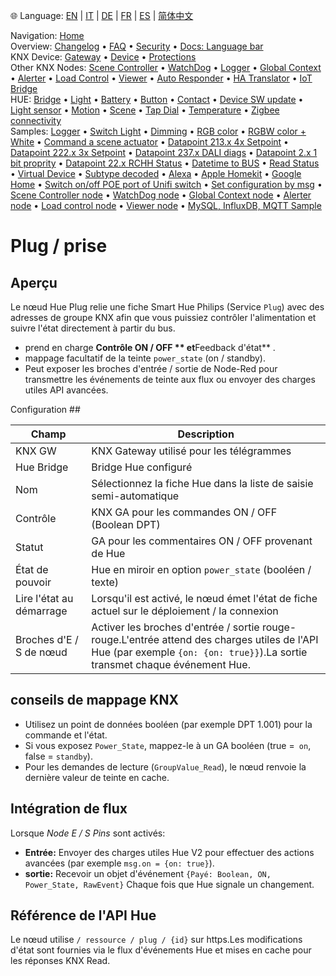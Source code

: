 🌐 Language: [EN](https://supergiovane.github.io/node-red-contrib-knx-ultimate/wiki/HUE+Plug) | [IT](https://supergiovane.github.io/node-red-contrib-knx-ultimate/wiki/it-HUE+Plug) | [DE](https://supergiovane.github.io/node-red-contrib-knx-ultimate/wiki/de-HUE+Plug) | [FR](https://supergiovane.github.io/node-red-contrib-knx-ultimate/wiki/fr-HUE+Plug) | [ES](https://supergiovane.github.io/node-red-contrib-knx-ultimate/wiki/es-HUE+Plug) | [简体中文](https://supergiovane.github.io/node-red-contrib-knx-ultimate/wiki/zh-CN-HUE+Plug)

<!-- NAV START -->
Navigation: [Home](https://supergiovane.github.io/node-red-contrib-knx-ultimate/wiki/Home)  
Overview: [Changelog](https://github.com/Supergiovane/node-red-contrib-knx-ultimate/blob/master/CHANGELOG.md) • [FAQ](https://supergiovane.github.io/node-red-contrib-knx-ultimate/wiki/FAQ-Troubleshoot) • [Security](https://supergiovane.github.io/node-red-contrib-knx-ultimate/wiki/SECURITY) • [Docs: Language bar](https://supergiovane.github.io/node-red-contrib-knx-ultimate/wiki/Docs-Language-Bar)  
KNX Device: [Gateway](https://supergiovane.github.io/node-red-contrib-knx-ultimate/wiki/Gateway-configuration) • [Device](https://supergiovane.github.io/node-red-contrib-knx-ultimate/wiki/Device) • [Protections](https://supergiovane.github.io/node-red-contrib-knx-ultimate/wiki/Protections)  
Other KNX Nodes: [Scene Controller](https://supergiovane.github.io/node-red-contrib-knx-ultimate/wiki/SceneController-Configuration) • [WatchDog](https://supergiovane.github.io/node-red-contrib-knx-ultimate/wiki/WatchDog-Configuration) • [Logger](https://supergiovane.github.io/node-red-contrib-knx-ultimate/wiki/Logger-Configuration) • [Global Context](https://supergiovane.github.io/node-red-contrib-knx-ultimate/wiki/GlobalVariable) • [Alerter](https://supergiovane.github.io/node-red-contrib-knx-ultimate/wiki/Alerter-Configuration) • [Load Control](https://supergiovane.github.io/node-red-contrib-knx-ultimate/wiki/LoadControl-Configuration) • [Viewer](https://supergiovane.github.io/node-red-contrib-knx-ultimate/wiki/knxUltimateViewer) • [Auto Responder](https://supergiovane.github.io/node-red-contrib-knx-ultimate/wiki/KNXAutoResponder) • [HA Translator](https://supergiovane.github.io/node-red-contrib-knx-ultimate/wiki/HATranslator) • [IoT Bridge](https://supergiovane.github.io/node-red-contrib-knx-ultimate/wiki/IoT-Bridge-Configuration)  
HUE: [Bridge](https://supergiovane.github.io/node-red-contrib-knx-ultimate/wiki/HUE+Bridge+configuration) • [Light](https://supergiovane.github.io/node-red-contrib-knx-ultimate/wiki/HUE+Light) • [Battery](https://supergiovane.github.io/node-red-contrib-knx-ultimate/wiki/HUE+Battery) • [Button](https://supergiovane.github.io/node-red-contrib-knx-ultimate/wiki/HUE+Button) • [Contact](https://supergiovane.github.io/node-red-contrib-knx-ultimate/wiki/HUE+Contact+sensor) • [Device SW update](https://supergiovane.github.io/node-red-contrib-knx-ultimate/wiki/HUE+Device+software+update) • [Light sensor](https://supergiovane.github.io/node-red-contrib-knx-ultimate/wiki/HUE+Light+sensor) • [Motion](https://supergiovane.github.io/node-red-contrib-knx-ultimate/wiki/HUE+Motion) • [Scene](https://supergiovane.github.io/node-red-contrib-knx-ultimate/wiki/HUE+Scene) • [Tap Dial](https://supergiovane.github.io/node-red-contrib-knx-ultimate/wiki/HUE+Tapdial) • [Temperature](https://supergiovane.github.io/node-red-contrib-knx-ultimate/wiki/HUE+Temperature+sensor) • [Zigbee connectivity](https://supergiovane.github.io/node-red-contrib-knx-ultimate/wiki/HUE+Zigbee+connectivity)  
Samples: [Logger](https://supergiovane.github.io/node-red-contrib-knx-ultimate/wiki/Logger-Sample) • [Switch Light](https://supergiovane.github.io/node-red-contrib-knx-ultimate/wiki/-Sample---Switch-light) • [Dimming](https://supergiovane.github.io/node-red-contrib-knx-ultimate/wiki/-Sample---Dimming) • [RGB color](https://supergiovane.github.io/node-red-contrib-knx-ultimate/wiki/-Sample---RGB-Color) • [RGBW color + White](https://supergiovane.github.io/node-red-contrib-knx-ultimate/wiki/-Sample---RGBW-Color-plus-White) • [Command a scene actuator](https://supergiovane.github.io/node-red-contrib-knx-ultimate/wiki/-Sample---Control-a-scene-actuator) • [Datapoint 213.x 4x Setpoint](https://supergiovane.github.io/node-red-contrib-knx-ultimate/wiki/-Sample---DPT213) • [Datapoint 222.x 3x Setpoint](https://supergiovane.github.io/node-red-contrib-knx-ultimate/wiki/-Sample---DPT222) • [Datapoint 237.x DALI diags](https://supergiovane.github.io/node-red-contrib-knx-ultimate/wiki/-Sample---DPT237) • [Datapoint 2.x 1 bit proprity](https://supergiovane.github.io/node-red-contrib-knx-ultimate/wiki/-Sample---DPT2) • [Datapoint 22.x RCHH Status](https://supergiovane.github.io/node-red-contrib-knx-ultimate/wiki/-Sample---DPT22) • [Datetime to BUS](https://supergiovane.github.io/node-red-contrib-knx-ultimate/wiki/-Sample---DateTime-to-BUS) • [Read Status](https://supergiovane.github.io/node-red-contrib-knx-ultimate/wiki/-Sample---Read-value-from-Device) • [Virtual Device](https://supergiovane.github.io/node-red-contrib-knx-ultimate/wiki/-Sample---Virtual-Device) • [Subtype decoded](https://supergiovane.github.io/node-red-contrib-knx-ultimate/wiki/-Sample---Subtype) • [Alexa](https://supergiovane.github.io/node-red-contrib-knx-ultimate/wiki/-Sample---Alexa) • [Apple Homekit](https://supergiovane.github.io/node-red-contrib-knx-ultimate/wiki/-Sample---Apple-Homekit) • [Google Home](https://supergiovane.github.io/node-red-contrib-knx-ultimate/wiki/-Sample---Google-Assistant) • [Switch on/off POE port of Unifi switch](https://supergiovane.github.io/node-red-contrib-knx-ultimate/wiki/-Sample---UnifiPOE) • [Set configuration by msg](https://supergiovane.github.io/node-red-contrib-knx-ultimate/wiki/-Sample-setConfig) • [Scene Controller node](https://supergiovane.github.io/node-red-contrib-knx-ultimate/wiki/Sample-Scene-Node) • [WatchDog node](https://supergiovane.github.io/node-red-contrib-knx-ultimate/wiki/-Sample---WatchDog) • [Global Context node](https://supergiovane.github.io/node-red-contrib-knx-ultimate/wiki/SampleGlobalContextNode) • [Alerter node](https://supergiovane.github.io/node-red-contrib-knx-ultimate/wiki/SampleAlerter) • [Load control node](https://supergiovane.github.io/node-red-contrib-knx-ultimate/wiki/SampleLoadControl) • [Viewer node](https://supergiovane.github.io/node-red-contrib-knx-ultimate/wiki/knxUltimateViewer) • [MySQL, InfluxDB, MQTT Sample](https://supergiovane.github.io/node-red-contrib-knx-ultimate/wiki/Sample-KNX2MQTT-KNX2MySQL-KNX2InfluxDB)
<!-- NAV END -->

# Plug / prise

## Aperçu

Le nœud Hue Plug relie une fiche Smart Hue Philips (Service `Plug`) avec des adresses de groupe KNX afin que vous puissiez contrôler l'alimentation et suivre l'état directement à partir du bus.

- prend en charge **Contrôle ON / OFF ** et**Feedback d'état** .
- mappage facultatif de la teinte `power_state` (on / standby).
- Peut exposer les broches d'entrée / sortie de Node-Red pour transmettre les événements de teinte aux flux ou envoyer des charges utiles API avancées.

Configuration ##

| Champ | Description |
|-|-|
|KNX GW |KNX Gateway utilisé pour les télégrammes |
|Hue Bridge |Bridge Hue configuré |
|Nom |Sélectionnez la fiche Hue dans la liste de saisie semi-automatique |
|Contrôle |KNX GA pour les commandes ON / OFF (Boolean DPT) |
|Statut |GA pour les commentaires ON / OFF provenant de Hue |
|État de pouvoir |Hue en miroir en option `power_state` (booléen / texte) |
|Lire l'état au démarrage |Lorsqu'il est activé, le nœud émet l'état de fiche actuel sur le déploiement / la connexion |
|Broches d'E / S de nœud |Activer les broches d'entrée / sortie rouge-rouge.L'entrée attend des charges utiles de l'API Hue (par exemple `{on: {on: true}}`).La sortie transmet chaque événement Hue.|

## conseils de mappage KNX

- Utilisez un point de données booléen (par exemple DPT 1.001) pour la commande et l'état.
- Si vous exposez `Power_State`, mappez-le à un GA booléen (true =` on`, false = `standby`).
- Pour les demandes de lecture (`GroupValue_Read`), le nœud renvoie la dernière valeur de teinte en cache.

## Intégration de flux

Lorsque _Node E / S Pins_ sont activés:

- **Entrée:** Envoyer des charges utiles Hue V2 pour effectuer des actions avancées (par exemple `msg.on = {on: true}`).
- **sortie:** Recevoir un objet d'événement `{Payé: Boolean, ON, Power_State, RawEvent}` Chaque fois que Hue signale un changement.

## Référence de l'API Hue

Le nœud utilise `/ ressource / plug / {id}` sur https.Les modifications d'état sont fournies via le flux d'événements Hue et mises en cache pour les réponses KNX Read.
